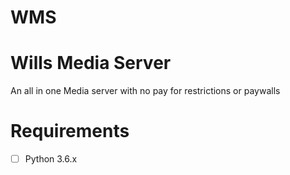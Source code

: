 # WMS

Wills Media Server
==================
An all in one Media server with no pay for restrictions or paywalls

Requirements
============
- [ ] Python 3.6.x
